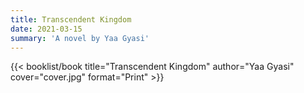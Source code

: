 ```yaml
---
title: Transcendent Kingdom
date: 2021-03-15
summary: 'A novel by Yaa Gyasi'
---
```


{{< booklist/book
title="Transcendent Kingdom"
author="Yaa Gyasi"
cover="cover.jpg"
format="Print" >}}

